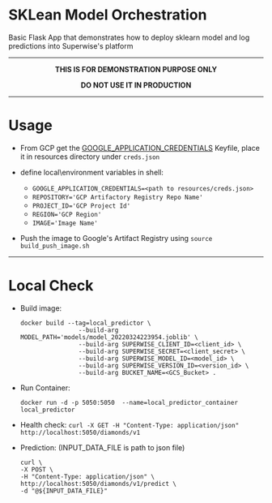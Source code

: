 # SKLean Model Orchestration
Basic Flask App that demonstrates how to deploy sklearn model and log predictions into Superwise's platform

***

<p align="center" width="100%">
<b>THIS IS FOR DEMONSTRATION PURPOSE ONLY</b>
<p align="center" width="100%">
<b>DO NOT USE IT IN PRODUCTION</b>

***
# Usage

- From GCP get the [GOOGLE_APPLICATION_CREDENTIALS](https://cloud.google.com/docs/authentication/getting-started#create-service-account-console) Keyfile, place it in resources directory under `creds.json`

- define local\environment variables in shell:
  - `GOOGLE_APPLICATION_CREDENTIALS=<path to resources/creds.json>`
  - `REPOSITORY='GCP Artifactory Registry Repo Name'`
  - `PROJECT_ID='GCP Project Id'`
  - `REGION='GCP Region'`
  - `IMAGE='Image Name'`

- Push the image to Google's Artifact Registry using `source build_push_image.sh`

***

# Local Check
- Build image:
  ```
  docker build --tag=local_predictor \
                  --build-arg MODEL_PATH='models/model_20220324223954.joblib' \
                  --build-arg SUPERWISE_CLIENT_ID=<client_id> \
                  --build-arg SUPERWISE_SECRET=<client_secret> \
                  --build-arg SUPERWISE_MODEL_ID=<model_id> \
                  --build-arg SUPERWISE_VERSION_ID=<version_id> \
                  --build-arg BUCKET_NAME=<GCS_Bucket> . 
  ```

- Run Container:
  ```
  docker run -d -p 5050:5050  --name=local_predictor_container local_predictor
  ```
- Health check: `curl -X GET -H "Content-Type: application/json" http://localhost:5050/diamonds/v1`
- Prediction: (INPUT_DATA_FILE is path to json file)
  ```
  curl \
  -X POST \
  -H "Content-Type: application/json" \
  http://localhost:5050/diamonds/v1/predict \
  -d "@${INPUT_DATA_FILE}"
  ```



